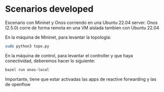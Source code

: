 # Scenarios developed 

Escenario con Mininet y Onos corriendo en una Ubuntu 22.04 server. Onos (2.5.0) corre de forma remota en una VM aislada tambien con Ubuntu 22.04

En la máquina de Mininet, para levantar la topología:

```bash
sudo python3 topo.py
```

En la máquina de control, para levantar el controller y que haya conectividad, deberemos hacer lo siguiente:

```bash
bazel run onos-local
```

Importante, tiene que estar activadas las apps de reactive forwarding y las de openflow